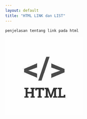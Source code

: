 ```yaml
---
layout: default
title: "HTML LINK dan LIST"
---
```




    penjelasan tentang link pada html

![html link dan list](/assets/images/gambarhtml.jpg)